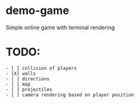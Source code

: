 # demo-game

Simple online game with terminal rendering

# TODO:

```
- [ ] collision of players
- [X] walls
- [ ] directions
- [ ] map
- [ ] projectiles
- [ ] camera rendering based on player position
```
